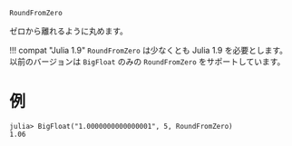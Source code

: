 ```
RoundFromZero
```

ゼロから離れるように丸めます。

!!! compat "Julia 1.9"
    `RoundFromZero` は少なくとも Julia 1.9 を必要とします。以前のバージョンは `BigFloat` のみの `RoundFromZero` をサポートしています。


# 例

```jldoctest
julia> BigFloat("1.0000000000000001", 5, RoundFromZero)
1.06
```
